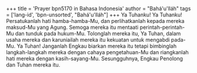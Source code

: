 +++
title = 'Prayer bpn5170 in Bahasa Indonesia'
author = "Bahá'u'lláh"
tags = ['lang-id', 'bpn-unsorted', "Bahá'u'lláh"]
+++
Ya Tuhanku! Ya Tuhanku! Persatukanlah hati hamba-hamba-Mu, dan perlihatkanlah kepada mereka maksud-Mu yang Agung. Semoga mereka itu mentaati perintah-perintah-Mu dan tunduk pada hukum-Mu. Tolonglah mereka itu, Ya Tuhan, dalam usaha mereka dan karuniailah mereka itu kekuatan untuk mengabdi pada-Mu. Ya Tuhan! Janganlah Engkau biarkan mereka itu tetapi bimbinglah langkah-langkah mereka dengan cahaya pengetahuan-Mu dan riangkanlah hati mereka dengan kasih-sayang-Mu. Sesungguhnya, Engkau Penolong dan Tuhan mereka itu.
